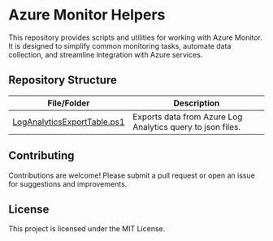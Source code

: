 # Azure Monitor Helpers

This repository provides scripts and utilities for working with Azure Monitor. It is designed to simplify common monitoring tasks, automate data collection, and streamline integration with Azure services.

## Repository Structure

| File/Folder                                                  | Description                                                |
| ------------------------------------------------------------ | ---------------------------------------------------------- |
| [LogAnalyticsExportTable.ps1](.\LogAnalyticsExportTable.ps1) | Exports data from Azure Log Analytics query to json files. |


## Contributing

Contributions are welcome! Please submit a pull request or open an issue for suggestions and improvements.

## License

This project is licensed under the MIT License.
